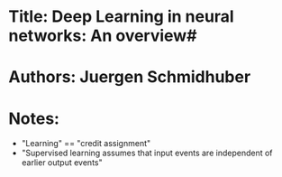 # Title: Deep Learning in neural networks: An overview#
# Authors: Juergen Schmidhuber # 

# Notes: #
- "Learning" == "credit assignment"
- "Supervised learning assumes that input events are independent of earlier output events"
